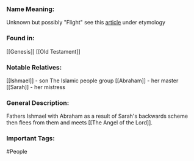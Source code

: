 ### Name Meaning:
Unknown but possibly "Flight" see this [article](https://www.abarim-publications.com/Meaning/Hagar.html) under etymology

### Found in:
[[Genesis]]
[[Old Testament]]

### Notable Relatives:
[[Ishmael]] - son
The Islamic people group
[[Abraham]] - her master
[[Sarah]] - her mistress

### General Description:
Fathers Ishmael with Abraham as a result of Sarah's backwards scheme then flees from them and meets [[The Angel of the Lord]].

### Important Tags:
#People